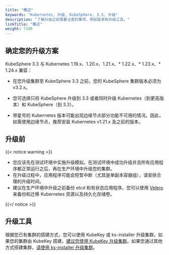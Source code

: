 ```yaml
---
title: "概述"
keywords: "Kubernetes, 升级, KubeSphere, 3.3, 升级"
description: "了解升级之前需要注意的事项，例如版本和升级工具。"
linkTitle: "概述"
weight: 7100
---
```


## 确定您的升级方案

KubeSphere 3.3 与 Kubernetes 1.19.x、1.20.x、1.21.x、* 1.22.x、* 1.23.x、* 1.24.x 兼容：

- 在您升级集群至 KubeSphere 3.3 之前，您的 KubeSphere 集群版本必须为 v3.2.x。

- 您可选择只将 KubeSphere 升级到 3.3 或者同时升级 Kubernetes（到更高版本）和 KubeSphere（到 3.3）。

- 带星号的 Kubernetes 版本可能出现边缘节点部分功能不可用的情况。因此，如需使用边缘节点，推荐安装 Kubernetes v1.21.x 及之前的版本。

## 升级前

{{< notice warning >}}

- 您应该先在测试环境中实施升级模拟。在测试环境中成功升级并且所有应用程序都正常运行之后，再在生产环境中升级您的集群。
- 在升级过程中，应用程序可能会短暂中断（尤其是单副本容器组），请安排合理的升级时间。
- 建议在生产环境中升级之前备份 etcd 和有状态应用程序。您可以使用 [Velero](https://velero.io/) 来备份和迁移 Kubernetes 资源以及持久化存储卷。

{{</ notice >}}

## 升级工具

根据您已有集群的搭建方式，您可以使用 KubeKey 或 ks-installer 升级集群。如果您的集群由 KubeKey 搭建，[建议您使用 KubeKey 升级集群](../upgrade-with-kubekey/)。如果您通过其他方式搭建集群，[请使用 ks-installer 升级集群](../upgrade-with-ks-installer/)。